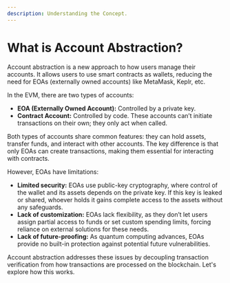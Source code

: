 ```yaml
---
description: Understanding the Concept.
---
```


# What is Account Abstraction?

Account abstraction is a new approach to how users manage their accounts. It allows users to use smart contracts as wallets, reducing the need for EOAs (externally owned accounts) like MetaMask, Keplr, etc.

In the EVM, there are two types of accounts:

* **EOA (Externally Owned Account):** Controlled by a private key.
* **Contract Account:** Controlled by code. These accounts can’t initiate transactions on their own; they only act when called.

Both types of accounts share common features: they can hold assets, transfer funds, and interact with other accounts. The key difference is that only EOAs can create transactions, making them essential for interacting with contracts.

However, EOAs have limitations:

* **Limited security:** EOAs use public-key cryptography, where control of the wallet and its assets depends on the private key. If this key is leaked or shared, whoever holds it gains complete access to the assets without any safeguards.
* **Lack of customization:** EOAs lack flexibility, as they don’t let users assign partial access to funds or set custom spending limits, forcing reliance on external solutions for these needs.
* **Lack of future-proofing:** As quantum computing advances, EOAs provide no built-in protection against potential future vulnerabilities.

Account abstraction addresses these issues by decoupling transaction verification from how transactions are processed on the blockchain. Let's explore how this works.
